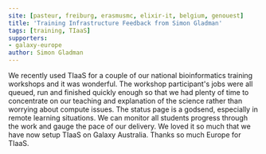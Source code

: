 ```yaml
---
site: [pasteur, freiburg, erasmusmc, elixir-it, belgium, genouest]
title: 'Training Infrastructure Feedback from Simon Gladman'
tags: [training, TIaaS]
supporters:
- galaxy-europe
author: Simon Gladman
---
```


We recently used TIaaS for a couple of our national bioinformatics training workshops and it was wonderful. The workshop participant's jobs were all queued, run and finished quickly enough so that we had plenty of time to concentrate on our teaching and explanation of the science rather than worrying about compute issues. The status page is a godsend, especially in remote learning situations. We can monitor all students progress through the work and gauge the pace of our delivery. We loved it so much that we have now setup TIaaS on Galaxy Australia. Thanks so much Europe for TIaaS.
